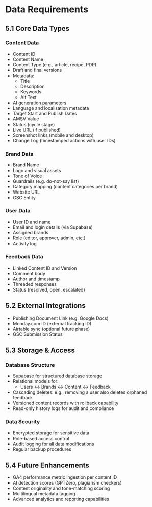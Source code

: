 # Data Requirements

## 5.1 Core Data Types

### Content Data
- Content ID
- Content Name
- Content Type (e.g., article, recipe, PDP)
- Draft and final versions
- Metadata:
  - Title
  - Description
  - Keywords
  - Alt Text
- AI generation parameters
- Language and localisation metadata
- Target Start and Publish Dates
- AMSV Value
- Status (cycle stage)
- Live URL (if published)
- Screenshot links (mobile and desktop)
- Change Log (timestamped actions with user IDs)

### Brand Data
- Brand Name
- Logo and visual assets
- Tone of Voice
- Guardrails (e.g. do-not-say list)
- Category mapping (content categories per brand)
- Website URL
- GSC Entity

### User Data
- User ID and name
- Email and login details (via Supabase)
- Assigned brands
- Role (editor, approver, admin, etc.)
- Activity log

### Feedback Data
- Linked Content ID and Version
- Comment body
- Author and timestamp
- Threaded responses
- Status (resolved, open, escalated)

## 5.2 External Integrations
- Publishing Document Link (e.g. Google Docs)
- Monday.com ID (external tracking ID)
- Airtable sync (optional future phase)
- GSC Submission Status

## 5.3 Storage & Access

### Database Structure
- Supabase for structured database storage
- Relational models for:
  - Users ↔ Brands ↔ Content ↔ Feedback
- Cascading deletes: e.g., removing a user also deletes orphaned feedback
- Versioned content records with rollback capability
- Read-only history logs for audit and compliance

### Data Security
- Encrypted storage for sensitive data
- Role-based access control
- Audit logging for all data modifications
- Regular backup procedures

## 5.4 Future Enhancements
- GA4 performance metric ingestion per content ID
- AI detection scores (GPTZero, plagiarism checkers)
- Content originality and tone-matching scoring
- Multilingual metadata tagging
- Advanced analytics and reporting capabilities 